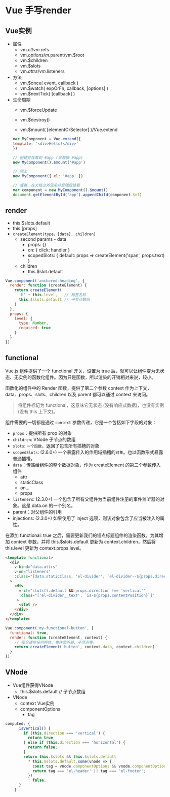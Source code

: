 # Vue 手写render

## Vue实例

* 属性
    * vm.$el/vm.$refs
    * vm.$options/m.$parent/vm.$root
    * vm.$children
    * vm.$slots
    * vm.$attrs/vm.$listeners
* 方法
    * vm.$once( event, callback )
    * vm.$watch( expOrFn, callback, [options] )
    * vm.$nextTick( [callback] )
* 生命周期
    * vm.$forceUpdate
    * vm.$destroy()

    * vm.$mount( [elementOrSelector] )/Vue.extend
    ``` js
    var MyComponent = Vue.extend({
    template: '<div>Hello!</div>'
    })

    // 创建并挂载到 #app (会替换 #app)
    new MyComponent().$mount('#app')

    // 同上
    new MyComponent({ el: '#app' })

    // 或者，在文档之外渲染并且随后挂载
    var component = new MyComponent().$mount()
    document.getElementById('app').appendChild(component.$el)
    ```

## render

* this.$slots.default
* this.[props]
* `createElement(type，[data], children)`
    * second params - data
        * props: {}
        * on: { click: handler }
        * scopedSlots: { default: props => createElement('span', props.text) }
    * children
        * this.$slot.default
``` js
Vue.component('anchored-heading', {
  render: function (createElement) {
    return createElement(
      'h' + this.level,   // 标签名称
      this.$slots.default // 子节点数组
    )
  },
  props: {
    level: {
      type: Number,
      required: true
    }
  }
})
```

## functional

Vue.js 组件提供了一个 functional  开关，设置为 true 后，就可以让组件变为无状态、无实例的函数化组件。因为只是函数，所以渲染的开销相对来说，较小。

函数化的组件中的 Render 函数，提供了第二个参数 context 作为上下文，data、props、slots、children 以及 parent 都可以通过 context 来访问。

> 将组件标记为 functional，这意味它无状态 (没有响应式数据)，也没有实例 (没有 this 上下文)。

组件需要的一切都是通过 `context` 参数传递，它是一个包括如下字段的对象：

* `props`：提供所有 prop 的对象
* `children`: VNode 子节点的数组
* `slots`: `一个函数`，返回了包含所有插槽的对象
* `scopedSlots`: (2.6.0+) 一个暴露传入的作用域插槽的`对象`。也以函数形式暴露普通插槽。
* `data`：传递给组件的整个数据对象，作为 createElement 的第二个参数传入组件
    * attr
    * staticClass
    * on...
    * props
* `listeners`: (2.3.0+) 一个包含了所有父组件为当前组件注册的事件监听器的对象。这是 data.on 的一个别名。
* parent：对父组件的引用
* injections: (2.3.0+) 如果使用了 inject 选项，则该对象包含了应当被注入的属性。

在添加 functional: true 之后，需要更新我们的锚点标题组件的渲染函数，为其增加 context 参数，并将 this.$slots.default 更新为 context.children，然后将 this.level 更新为 context.props.level。

``` html
<template functional>
  <div
    v-bind="data.attrs"
    v-on="listeners"
    :class="[data.staticClass, 'el-divider', `el-divider--${props.direction}`]"
  >
    <div
      v-if="slots().default && props.direction !== 'vertical'"
      :class="['el-divider__text', `is-${props.contentPosition}`]"
     >
      <slot />
    </div>
  </div>
</template>
```

``` js
Vue.component('my-functional-button', {
  functional: true,
  render: function (createElement, context) {
    // 完全透传任何特性、事件监听器、子节点等。
    return createElement('button', context.data, context.children)
  }
})
```

## VNode

* Vue组件获得VNode
    * this.$slots.default // 子节点数组
* VNode
    * context Vue实例
    * componentOptions
        * tag


``` js
computed: {
      isVertical() {
        if (this.direction === 'vertical') {
          return true;
        } else if (this.direction === 'horizontal') {
          return false;
        }
        return this.$slots && this.$slots.default
          ? this.$slots.default.some(vnode => {
            const tag = vnode.componentOptions && vnode.componentOptions.tag;
            return tag === 'el-header' || tag === 'el-footer';
          })
          : false;
      }
    }
```
